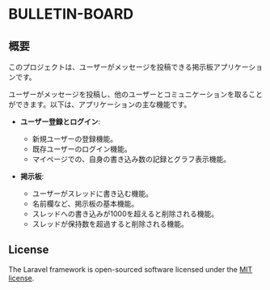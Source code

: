 # BULLETIN-BOARD

## 概要

このプロジェクトは、ユーザーがメッセージを投稿できる掲示板アプリケーションです。

ユーザーがメッセージを投稿し、他のユーザーとコミュニケーションを取ることができます。以下は、アプリケーションの主な機能です。

- **ユーザー登録とログイン**:
  - 新規ユーザーの登録機能。
  - 既存ユーザーのログイン機能。
  - マイページでの、自身の書き込み数の記録とグラフ表示機能。

- **掲示板**:
  - ユーザーがスレッドに書き込む機能。
  - 名前欄など、掲示板の基本機能。
  - スレッドへの書き込みが1000を超えると削除される機能。
  - スレッドが保持数を超過すると削除される機能。


## License

The Laravel framework is open-sourced software licensed under the [MIT license](https://opensource.org/licenses/MIT).
